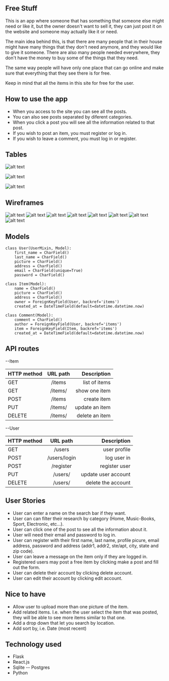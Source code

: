 ## Free Stuff

This is an app where someone that has something that someone else might need or like it, but the owner doesn't want to sell it, they can just post it on the website and someone may actually like it or need.

The main idea behind this, is that there are many people that in their house might have many things that they don't need anymore, and they would like to give it someone. There are also many people needed everywhere, they don't have the money to buy some of the things that they need.

The same way people will have only one place that can go online and make sure that everything that they see there is for free.

Keep in mind that all the items in this site for free for the user.

## How to use the app

* When you access to the site you can see all the posts.
* You can also see posts separated by diferent categories.
* When you click a post you will see all the information related to that post.
* If you wish to post an item, you must register or log in.
* If you wish to leave a comment, you must log in or register.

## Tables


![alt text](https://i.imgur.com/dpxOAG9.png?1)

![alt text](https://i.imgur.com/pPIViIN.png?1)

![alt text](https://i.imgur.com/2pHk4YQ.png)

## Wireframes
![alt text](https://i.imgur.com/Q27tIuk.png)
![alt text](https://i.imgur.com/ql4bm0i.png)
![alt text](https://i.imgur.com/crs22j3.png)
![alt text](https://i.imgur.com/2fZMtYh.png)
![alt text](https://i.imgur.com/nwqlQBV.png)
![alt text](https://i.imgur.com/lMihKbh.png)
![alt text](https://i.imgur.com/VYsh4l1.png)
![alt text](https://i.imgur.com/KOYfbfH.png)

## Models
```
class User(UserMixin, Model):
	first_name = CharField()
	last_name = CharField()
	picture = CharField()
	address = CharField()
	email = CharField(unique=True)
	password = CharField()

class Item(Model):
	name = CharField()
	picture = CharField()
	address = CharField()
	owner = ForeignKeyField(User, backref='items')
	created_at = DateTimeField(default=datetime.datetime.now)

class Comment(Model):
	comment = CharField()
	author = ForeignKeyField(User, backref='items')
	item = ForeignKeyField(Item, backref='items')
	created_at = DateTimeField(default=datetime.datetime.now)
```

## API routes

--Item

| HTTP method	| URL path			| Description	 |
| ------------- |:-----------------:| --------------:|
| GET 			| /items 			| list of items	 |
| GET 			| /items/<id>		| show one item  |
| POST			| /items			| create item 	 |
| PUT 			| /items/<id> 		| update an item |
| DELETE 		| /items/<id> 		| delete an item |


--User

| HTTP method	|	URL path		| Description		  |
| ------------- |:-----------------:| -------------------:|
| GET 			| /users			| user profile		  |
| POST 			| /users/login 		| log user in 		  |
| POST 			| /register 		| register user 	  |
| PUT 			| /users/<id> 		| update user account |
| DELETE 		| /users/<id>		| delete the account  |



## User Stories

* User can enter a name on the search bar if they want.
* User can can filter their research by category (Home, Music-Books, Sport, Electronic, etc...).
* User can click one of the post to see all the information about it.
* User will need their email and password to log in.
* User can register with their first name, last name, profile picure, email address, password and address (addr1, addr2, ste/apt, city, state and zip code).
* User can leave a message on the item only if they are logged in.
* Registered users may post a free item by clicking make a post and fill out the form.
* User can delete their account by clicking delete account.
* User can edit their account by clicking edit account.


## Nice to have

* Allow user to upload more than one picture of the item.
* Add related items. I.e. when the user select the item that was posted, they will be able to see more items similar to that one.
* Add a drop down that let you search by location.
* Add sort by, i.e. Date (most recent)

## Technology used

* Flask
* React.js
* Sqlite -- Postgres
* Python

